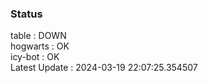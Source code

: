### Status


table : DOWN  
hogwarts : OK  
icy-bot : OK  
Latest Update : 2024-03-19 22:07:25.354507
